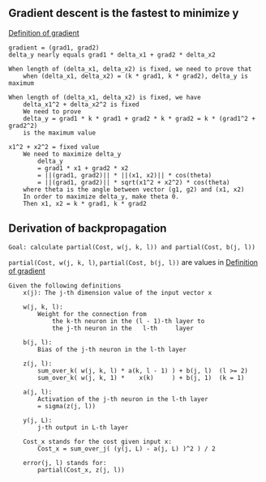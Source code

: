 ## Gradient descent is the fastest to minimize y
[Definition of gradient](https://en.wikipedia.org/wiki/Gradient#Cartesian_coordinates)
```
gradient = (grad1, grad2)
delta_y nearly equals grad1 * delta_x1 + grad2 * delta_x2

When length of (delta_x1, delta_x2) is fixed, we need to prove that
    when (delta_x1, delta_x2) = (k * grad1, k * grad2), delta_y is maximum

When length of (delta_x1, delta_x2) is fixed, we have
    delta_x1^2 + delta_x2^2 is fixed
    We need to prove
    delta_y = grad1 * k * grad1 + grad2 * k * grad2 = k * (grad1^2 + grad2^2) 
    is the maximum value

x1^2 + x2^2 = fixed value
    We need to maximize delta_y 
        delta_y
        = grad1 * x1 + grad2 * x2 
        = ||(grad1, grad2)|| * ||(x1, x2)|| * cos(theta)
        = ||(grad1, grad2)|| * sqrt(x1^2 + x2^2) * cos(theta)
    where theta is the angle between vector (g1, g2) and (x1, x2)
    In order to maximize delta_y, make theta 0.
    Then x1, x2 = k * grad1, k * grad2
```

## Derivation of backpropagation
```
Goal: calculate partial(Cost, w(j, k, l)) and partial(Cost, b(j, l))
```
`partial(Cost, w(j, k, l)`, `partial(Cost, b(j, l))` are values in
    [Definition of gradient](https://en.wikipedia.org/wiki/Gradient#Cartesian_coordinates)

```
Given the following definitions
    x(j): The j-th dimension value of the input vector x
    
    w(j, k, l):
        Weight for the connection from
            the k-th neuron in the (l - 1)-th layer to 
            the j-th neuron in the   l-th     layer
            
    b(j, l):
        Bias of the j-th neuron in the l-th layer
        
    z(j, l):
        sum_over_k( w(j, k, l) * a(k, l - 1) ) + b(j, l)  (l >= 2)
        sum_over_k( w(j, k, 1) *    x(k)     ) + b(j, 1)  (k = 1)
        
    a(j, l):
        Activation of the j-th neuron in the l-th layer
        = sigma(z(j, l))
        
    y(j, L):
        j-th output in L-th layer
        
    Cost_x stands for the cost given input x:
        Cost_x = sum_over_j( (y(j, L) - a(j, L) )^2 ) / 2
        
    error(j, l) stands for:
        partial(Cost_x, z(j, l))
```
